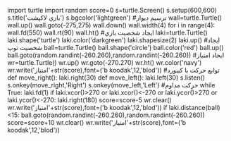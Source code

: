 import turtle
import random
score=0
s=turtle.Screen()
s.setup(600,600)
s.title('بازي لاکپشت')
s.bgcolor('lightgreen')
#ترسيم ديوار
wall=turtle.Turtle()
wall.up()
wall.goto(-275,275)
wall.down()
wall.width(4)
for i in range(4):
    wall.fd(550)
    wall.rt(90)
wall.ht()
#ايجاد شخصيت بازي
laki=turtle.Turtle()
laki.shape('turtle')
laki.color('darkgreen')
laki.shapesize(2)
laki.up()
#ايجاد شخصيت توپ
ball=turtle.Turtle()
ball.shape('circle')
ball.color('red')
ball.up()
ball.goto(random.randint(-260.260),random.randint(-260.260))
#ايجاد امتياز
wr=turtle.Turtle()
wr.up()
wr.goto(-270.270)
wr.ht()
wr.color('navy')
wr.write('امتياز'+str(score),font=('b koodak',12,'blod'))
#توابع حرکت با کيبورد
def move_right():
    laki.right(30)
def move_left():
    laki.left(30)
s.listen()
s.onkey(move_right,'Right')
s.onkey(move_left,'Left')
#حرکت مداوم
while True:
    laki.fd(1)
    if laki.xcor()>270 or laki.xcor()<-270 or laki.ycor()>270 or laki.ycor()<-270:
        laki.right(180)
        score=score-5
        wr.clear()
        wr.write('امتياز'+str(score),font=('b koodak',12,'blod'))
    if laki.distance(ball)<15:
        ball.goto(random.randint(-260.260),random.randint(-260.260))
        score=score+10
        wr.clear()
        wr.write('امتياز'+str(score),font=('b koodak',12,'blod'))

